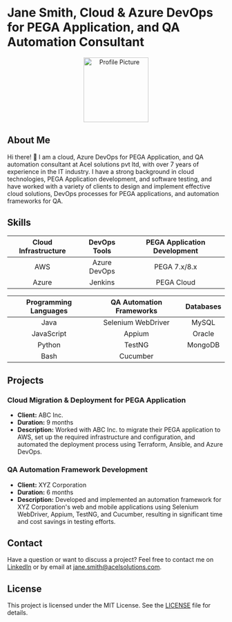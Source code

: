 # Jane Smith, Cloud & Azure DevOps for PEGA Application, and QA Automation Consultant

<div align="center">
  <img src="https://avatars.githubusercontent.com/u/12345678?v=4" alt="Profile Picture" width="150px" />
</div>

## About Me

Hi there! 👋 I am a cloud, Azure DevOps for PEGA Application, and QA automation consultant at Acel solutions pvt ltd, with over 7 years of experience in the IT industry. I have a strong background in cloud technologies, PEGA Application development, and software testing, and have worked with a variety of clients to design and implement effective cloud solutions, DevOps processes for PEGA applications, and automation frameworks for QA.

## Skills

<div align="center">
  
| Cloud Infrastructure | DevOps Tools | PEGA Application Development |
|:--------------------:|:----------------:|:------------------------------:|
| AWS                  | Azure DevOps     | PEGA 7.x/8.x                   |
| Azure                | Jenkins          | PEGA Cloud                     |

| Programming Languages | QA Automation Frameworks | Databases  |
|:-----------------------:|:-----------------------------:|:-------------:|
| Java                     | Selenium WebDriver            | MySQL         |
| JavaScript               | Appium                        | Oracle        |
| Python                   | TestNG                        | MongoDB       |
| Bash                     | Cucumber                      |               |

</div>

## Projects

### Cloud Migration & Deployment for PEGA Application

- **Client:** ABC Inc.
- **Duration:** 9 months
- **Description:** Worked with ABC Inc. to migrate their PEGA application to AWS, set up the required infrastructure and configuration, and automated the deployment process using Terraform, Ansible, and Azure DevOps.

### QA Automation Framework Development

- **Client:** XYZ Corporation
- **Duration:** 6 months
- **Description:** Developed and implemented an automation framework for XYZ Corporation's web and mobile applications using Selenium WebDriver, Appium, TestNG, and Cucumber, resulting in significant time and cost savings in testing efforts.

## Contact

Have a question or want to discuss a project? Feel free to contact me on [LinkedIn](https://www.linkedin.com/in/janesmith) or by email at jane.smith@acelsolutions.com.

## License

This project is licensed under the MIT License. See the [LICENSE](LICENSE) file for details.
